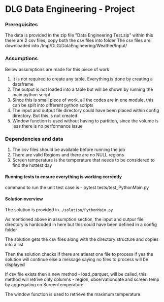 # DLG Data Engineering - Project

### Prerequisites
The data is provided in the zip file "Data Engineering Test.zip" within this there are 2 csv files, copy both the csv files into folder
The csv files are downloaded into /tmp/DLG/DataEngineering/Weather/Input/

### Assumptions
Below assumptions are made for this piece of work
1. It is not required to create any table. Everything is done by creating a dataframe
2. The output is not loaded into a table but will be shown by running the main python script
3. Since this is small piece of work, all the codes are in one module, this can be split into different python scripts
4. The input and output file directory could have been placed within config directory. But this is not created
5. Window function is used without having to partition, since the volume is less there is no performance issue


### Dependencies and data
1. The csv files should be available before running the job
2. There are valid Regions and there are no NULL regions
3. Screen temperature is the temperature that needs to be considered to find the hottest day
  

#### Running tests to ensure everything is working correctly
command to run the unit test case is - pytest tests/test_PythonMain.py


#### Solution overview 
The solution is provided in `./solution/PythonMain.py`

As mentioned above in assumption section, the input and outpur file directory is hardcoded in here but this could have been defined in a config folder

The solution gets the csv files along with the directory structure and copies into a list

Then the solution checks if there are atleast one file to process if yes the solution will continue else a message saying no files to process will be displayed

If csv file exists then a new method - load_parquet, will be called, this method will retrive only columns - region, observationdate and screen temp 
by aggregating on ScreenTemperature

The window function is used to retrieve the maximum temperature

